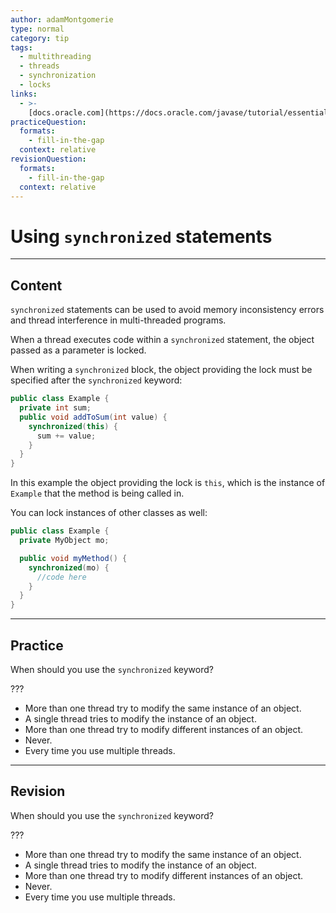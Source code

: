 ```yaml
---
author: adamMontgomerie
type: normal
category: tip
tags:
  - multithreading
  - threads
  - synchronization
  - locks
links:
  - >-
    [docs.oracle.com](https://docs.oracle.com/javase/tutorial/essential/concurrency/locksync.html){website}
practiceQuestion:
  formats:
    - fill-in-the-gap
  context: relative
revisionQuestion:
  formats:
    - fill-in-the-gap
  context: relative
---
```


# Using `synchronized` statements


---

## Content

`synchronized` statements can be used to avoid memory inconsistency errors and thread interference in multi-threaded programs.

When a thread executes code within a `synchronized` statement, the object passed as a parameter is locked.

When writing a `synchronized` block, the object providing the lock must be specified after the `synchronized` keyword:

```java
public class Example {
  private int sum;
  public void addToSum(int value) {
    synchronized(this) {
      sum += value;
    }
  }
}
```

In this example the object providing the lock is `this`, which is the instance of `Example` that the method is being called in.

You can lock instances of other classes as well:

```java
public class Example {
  private MyObject mo;

  public void myMethod() {
    synchronized(mo) {
      //code here
    }
  }
}
```


---

## Practice

When should you use the `synchronized` keyword?

???

- More than one thread try to modify the same instance of an object.
- A single thread tries to modify the instance of an object.
- More than one thread try to modify different instances of an object.
- Never.
- Every time you use multiple threads.


---

## Revision

When should you use the `synchronized` keyword?

???

- More than one thread try to modify the same instance of an object.
- A single thread tries to modify the instance of an object.
- More than one thread try to modify different instances of an object.
- Never.
- Every time you use multiple threads.
